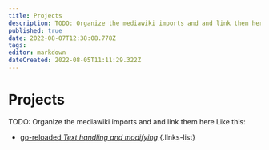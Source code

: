 ```yaml
---
title: Projects
description: TODO: Organize the mediawiki imports and and link them here
published: true
date: 2022-08-07T12:38:08.778Z
tags: 
editor: markdown
dateCreated: 2022-08-05T11:11:29.322Z
---
```


# Projects
TODO: Organize the mediawiki imports and and link them here
Like this:
- [go-reloaded *Text handling and modifying*](/projects/go/go-reloaded)
{.links-list}